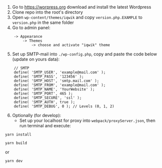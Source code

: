 1. Go to https://worpress.org download and install the latest Wordpress
2. Clone repo into the root's directory
3. Open `wp-content/themes/iqwik` and copy `version.php.EXAMPLE` to `version.php` in the same folder
4. Go to admin panel:
```
    -> Appearance 
        -> Themes 
            -> choose and activate "iqwik" theme
```
5. Set up SMTP-mail into `./wp-config.php`, copy and paste the code below (update on yours data):
```
    // SMTP
    define( 'SMTP_USER', 'example@mail.com' );
    define( 'SMTP_PASS', '123456' );
    define( 'SMTP_HOST', 'smtp.mail.com' );
    define( 'SMTP_FROM', 'example@mail.com' );
    define( 'SMTP_NAME', 'YourWebsite' );
    define( 'SMTP_PORT', 465 );
    define( 'SMTP_SECURE', 'ssl' );
    define( 'SMTP_AUTH', true );
    define( 'SMTP_DEBUG', 0 ); // Levels (0, 1, 2)   
```
6. Optionally (for develop):
    - Set up your localhost for proxy into `webpack/proxyServer.json`, then run terminal and execute:
```
yarn install
```
```
yarn build
```
or
```
yarn dev
```
